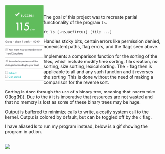 <br>
<img align="left" height="250" src="https://github.com/42kmira/ft_ls/blob/master/resources/README.png" />
<br>

The goal of this project was to recreate partial functionality of the program ```ls```.

```ft_ls [-RSUacflrtu1] [file ...]```

Handles sticky bits, certain errors like permission denied, nonexistent paths, flag errors, and the flags seen above.

Implements a comparison function for the sorting of the files, which include modify time sorting, file creation, no sorting, size sorting, lexical sorting. The `r` flag then is applicable to all and any such function and it reverses the sorting. This is done without the need of making a comparison for the reverse sort.

Sorting is done through the use of a binary tree, meaning that inserts take O(log(N)). Due to the
`R` it is imperative that resources are not wasted and that no memory is lost as some of these
binary trees may be huge.

Output is buffered to minimize calls to write, a costly system call to the kernel. Output is colored by default, but can be toggled off by the `c` flag.

I have aliased ls to run my program instead, below is a gif showing the program in action.

<br>
<img align="left" height="400" src="https://github.com/42kmira/ft_ls/blob/master/resources/ft_ls.gif" />
<br>
